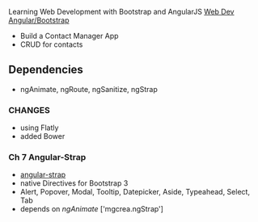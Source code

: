 Learning Web Development with Bootstrap and AngularJS
[Web Dev Angular/Bootstrap](https://www.safaribooksonline.com/library/view/learning-web-development/9781783287550/)

- Build a Contact Manager App  
- CRUD for contacts

## Dependencies
- ngAnimate, ngRoute, ngSanitize, ngStrap

### CHANGES
- using Flatly
- added Bower

### Ch 7 Angular-Strap
- [angular-strap](http://mgcrea.github.io/angular-strap/)
- native Directives for Bootstrap 3
- Alert, Popover, Modal, Tooltip, Datepicker, Aside, Typeahead, Select, Tab
- depends on *ngAnimate* ['mgcrea.ngStrap']

